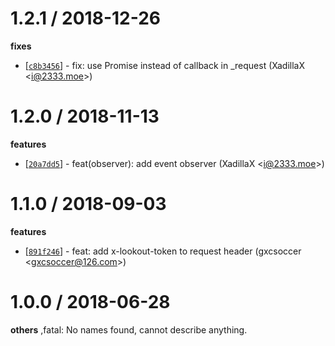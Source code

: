 
1.2.1 / 2018-12-26
==================

**fixes**
  * [[`c8b3456`](http://github.com/alipay/sofa-lookout-node/commit/c8b34563ddead86831ca4e2cfaf3ae511fdacbe3)] - fix: use Promise instead of callback in _request (XadillaX <<i@2333.moe>>)

1.2.0 / 2018-11-13
==================

**features**
  * [[`20a7dd5`](http://github.com/alipay/sofa-lookout-node/commit/20a7dd594ab46c176fc4f1eb5eb90e43abc4a265)] - feat(observer): add event observer (XadillaX <<i@2333.moe>>)

1.1.0 / 2018-09-03
==================

**features**
  * [[`891f246`](http://github.com/alipay/sofa-lookout-node/commit/891f246d0aab669f5869ba7e39e0e621284da55f)] - feat: add x-lookout-token to request header (gxcsoccer <<gxcsoccer@126.com>>)

1.0.0 / 2018-06-28
==================

**others**
,fatal: No names found, cannot describe anything.


